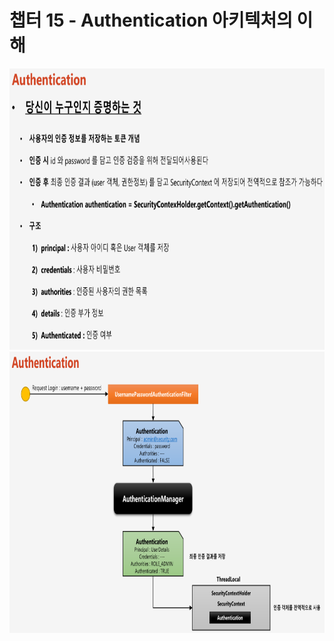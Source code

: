 # 챕터 15 - Authentication 아키텍처의 이해

<img src="./img/1.png" width="900" height="450">  
<img src="./img/2.png" width="900" height="450">